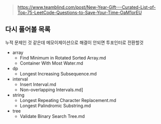 > https://www.teamblind.com/post/New-Year-Gift---Curated-List-of-Top-75-LeetCode-Questions-to-Save-Your-Time-OaM1orEU

## 다시 풀어볼 목록

누적 문제인 것 같은데 메모이제이션으로 해결이 안되면 투포인터로 전환할것

* array 
  * Find Minimum in Rotated Sorted Array.md
  * Container With Most Water.md
* dp
  * Longest Increasing Subsequence.md
* interval
  * Insert Interval.md 
  * Non-overlapping Intervals.md]
* string
  * Longest Repeating Character Replacement.md 
  * Longest Palindromic Substring.md
* tree
  * Validate Binary Search Tree.md

 
